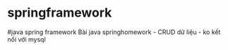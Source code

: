# springframework
#java spring framework
Bài java springhomework - CRUD dữ liệu - ko kết nối với mysql


